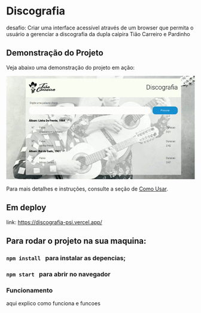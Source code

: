 # Discografia
desafio: Criar uma interface acessível através de um browser que permita o usuário a gerenciar a
discografia da dupla caipira Tião Carreiro e Pardinho
## Demonstração do Projeto

Veja abaixo uma demonstração do projeto em ação:

![GIF Demonstrativo](/public/discografia.gif)

Para mais detalhes e instruções, consulte a seção de [Como Usar](#como-usar).
## Em deploy
link: https://discografia-psi.vercel.app/

## Para rodar o projeto na sua maquina:
### `npm install ` para instalar as depencias;
### `npm start ` para abrir no navegador

### Funcionamento
aqui explico como funciona e funcoes


